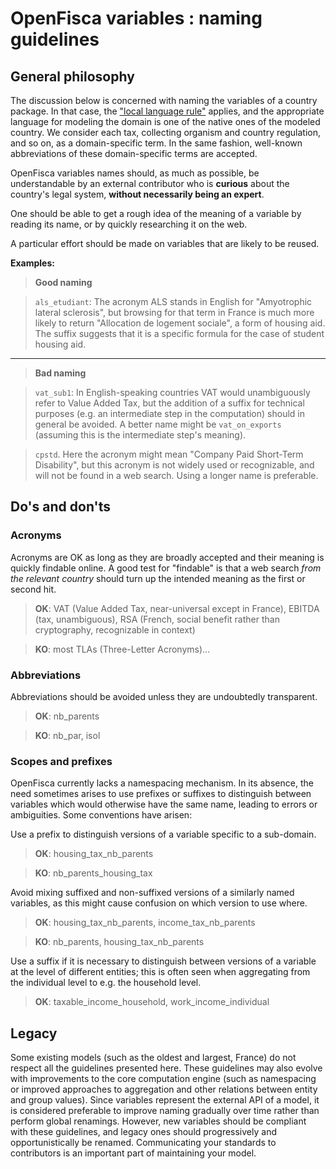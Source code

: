 OpenFisca variables : naming guidelines
=======================================

General philosophy
------------------

The discussion below is concerned with naming the variables of a country package. In that case, the ["local language rule"](language.md) applies, and the appropriate language for modeling the domain is one of the native ones of the modeled country. We consider each tax, collecting organism and country regulation, and so on, as a domain-specific term. In the same fashion, well-known abbreviations of these domain-specific terms are accepted.

OpenFisca variables names should, as much as possible, be understandable by an external contributor who is **curious** about the country's legal system, **without necessarily being an expert**.

One should be able to get a rough idea of the meaning of a variable by reading its name, or by quickly researching it on the web.

A particular effort should be made on variables that are likely to be reused.

**Examples:**

> **Good naming**

> `als_etudiant`: The acronym ALS stands in English for "Amyotrophic lateral sclerosis", but browsing for that term in France is much more likely to return "Allocation de logement sociale", a form of housing aid. The suffix suggests that it is a specific formula for the case of student housing aid.

----------

> **Bad naming**

>`vat_sub1`: In English-speaking countries VAT would unambiguously refer to Value Added Tax, but the addition of a suffix for technical purposes (e.g. an intermediate step in the computation) should in
general be avoided. A better name might be `vat_on_exports` (assuming this is the intermediate step's
meaning).

>`cpstd`. Here the acronym might mean "Company Paid Short-Term Disability", but this acronym is not widely used or recognizable, and will not be found in a web search. Using a longer name is preferable.


Do's and don'ts
---------------

### Acronyms

Acronyms are OK as long as they are broadly accepted and their meaning is quickly findable online. A good
test for "findable" is that a web search *from the relevant country* should turn up the intended meaning as the first or second hit.

>**OK**: VAT (Value Added Tax, near-universal except in France), EBITDA (tax, unambiguous), RSA (French, social benefit rather than cryptography, recognizable in context)

>**KO**: most TLAs (Three-Letter Acronyms)…

### Abbreviations

Abbreviations should be avoided unless they are undoubtedly transparent.
>**OK**: nb_parents

>**KO**: nb_par, isol


### Scopes and prefixes

OpenFisca currently lacks a namespacing mechanism. In its absence, the need sometimes arises to use prefixes or suffixes to distinguish between variables which would otherwise have the same name, leading to errors or ambiguities. Some conventions have arisen:

Use a prefix to distinguish versions of a variable specific to a sub-domain.
>**OK**: housing_tax_nb_parents

>**KO**: nb_parents_housing_tax

Avoid mixing suffixed and non-suffixed versions of a similarly named variables, as this might cause confusion on which version to use where.
>**OK**: housing_tax_nb_parents, income_tax_nb_parents

>**KO**: nb_parents, housing_tax_nb_parents

Use a suffix if it is necessary to distinguish between versions of a variable at the level of different entities; this is often seen when aggregating from the individual level to e.g. the household level.
>**OK**: taxable_income_household, work_income_individual


Legacy
------
Some existing models (such as the oldest and largest, France) do not respect all the guidelines presented here. These guidelines may also evolve with improvements to the core computation engine (such as namespacing or improved approaches to aggregation and other relations between entity and group values). Since variables represent the external API of a model, it is considered preferable to improve naming gradually over time rather than perform global renamings. However, new variables should be compliant with these guidelines, and legacy ones should progressively and opportunistically be renamed. Communicating your standards to contributors is an important part of maintaining your model.